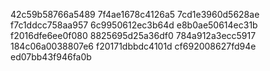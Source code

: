 42c59b58766a5489
7f4ae1678c4126a5
7cd1e3960d5628ae
f7c1ddcc758aa957
6c9950612ec3b64d
e8b0ae50614ec31b
f2016dfe6ee0f080
8825695d25a36df0
784a912a3ecc5917
184c06a0038807e6
f20171dbbdc4101d
cf692008627fd94e
ed07bb43f946fa0b

